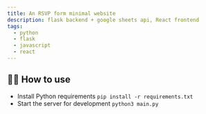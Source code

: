 ```yaml
---
title: An RSVP form minimal website 
description: flask backend + google sheets api, React frontend
tags:
  - python
  - flask
  - javascript
  - react
---
```



## 💁‍♀️ How to use

- Install Python requirements `pip install -r requirements.txt`
- Start the server for development `python3 main.py`
